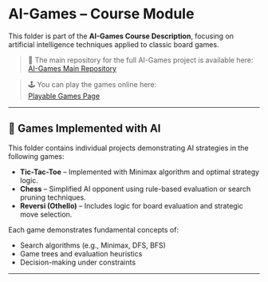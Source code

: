 # AI-Games – Course Module

This folder is part of the **AI-Games Course Description**, focusing on artificial intelligence techniques applied to classic board games.

> 🔗 The main repository for the full AI-Games project is available here:  
> [AI-Games Main Repository](https://github.com/ByteCrister/AI-Games-CSE-412)  

> 🕹️ You can play the games online here:  
> [Playable Games Page](https://ai-games-cse-412.vercel.app/)  

---

## 🧠 Games Implemented with AI

This folder contains individual projects demonstrating AI strategies in the following games:

- **Tic-Tac-Toe** – Implemented with Minimax algorithm and optimal strategy logic.
- **Chess** – Simplified AI opponent using rule-based evaluation or search pruning techniques.
- **Reversi (Othello)** – Includes logic for board evaluation and strategic move selection.

Each game demonstrates fundamental concepts of:
- Search algorithms (e.g., Minimax, DFS, BFS)
- Game trees and evaluation heuristics
- Decision-making under constraints

---